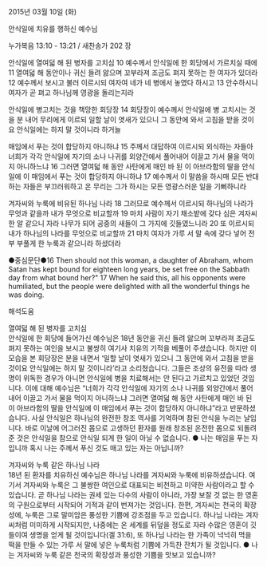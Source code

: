 2015년 03월 10일 (화)

안식일에 치유를 행하신 예수님



누가복음 13:10 - 13:21 / 새찬송가 202 장


안식일에 열여덟 해 된 병자를 고치심
10 예수께서 안식일에 한 회당에서 가르치실 때에 11 열여덟 해 동안이나 귀신 들려 앓으며 꼬부라져 조금도 펴지 못하는 한 여자가 있더라 12 예수께서 보시고 불러 이르시되 여자여 네가 네 병에서 놓였다 하시고 13 안수하시니 여자가 곧 펴고 하나님께 영광을 돌리는지라 

안식일에 병고치는 것을 책망한 회당장
14 회당장이 예수께서 안식일에 병 고치시는 것을 분 내어 무리에게 이르되 일할 날이 엿새가 있으니 그 동안에 와서 고침을 받을 것이요 안식일에는 하지 말 것이니라 하거늘 

매임에서 푸는 것이 합당하지 아니하냐
15 주께서 대답하여 이르시되 외식하는 자들아 너희가 각각 안식일에 자기의 소나 나귀를 외양간에서 풀어내어 이끌고 가서 물을 먹이지 아니하느냐 16 그러면 열여덟 해 동안 사탄에게 매인 바 된 이 아브라함의 딸을 안식일에 이 매임에서 푸는 것이 합당하지 아니하냐 17 예수께서 이 말씀을 하시매 모든 반대하는 자들은 부끄러워하고 온 무리는 그가 하시는 모든 영광스러운 일을 기뻐하니라 

겨자씨와 누룩에 비유된 하나님 나라
18 그러므로 예수께서 이르시되 하나님의 나라가 무엇과 같을까 내가 무엇으로 비교할까 19 마치 사람이 자기 채소밭에 갖다 심은 겨자씨 한 알 같으니 자라 나무가 되어 공중의 새들이 그 가지에 깃들였느니라 20 또 이르시되 내가 하나님의 나라를 무엇으로 비교할까 21 마치 여자가 가루 서 말 속에 갖다 넣어 전부 부풀게 한 누룩과 같으니라 하셨더라 

●중심문단●16 Then should not this woman, a daughter of Abraham, whom Satan has kept bound for eighteen long years, be set free on the Sabbath day from what bound her?" 17 When he said this, all his opponents were humiliated, but the people were delighted with all the wonderful things he was doing.

해석도움





열여덟 해 된 병자를 고치심  
안식일에 한 회당에 들어가신 예수님은 18년 동안을 귀신 들려 앓으며 꼬부라져 조금도 펴지 못하는 여인을 보시고 불쌍히 여기사 치유의 기적을 베풀어 주셨습니다. 하지만 이 모습을 본 회당장은 분을 내면서 ‘일할 날이 엿새가 있으니 그 동안에 와서 고침을 받을 것이요 안식일에는 하지 말 것이니라’라고 소리쳤습니다. 그들은 조상의 유전을 따라 생명이 위독한 경우가 아니면 안식일에 병을 치료해서는 안 된다고 가르치고 있었던 것입니다. 이에 대해 예수님은 “너희가 각각 안식일에 자기의 소나 나귀를 외양간에서 풀어내어 이끌고 가서 물을 먹이지 아니하느냐 그러면 열여덟 해 동안 사탄에게 매인 바 된 이 아브라함의 딸을 안식일에 이 매임에서 푸는 것이 합당하지 아니하냐”라고 반문하셨습니다. 사실 안식일은 하나님의 완전한 창조 역사를 기억하며 참된 안식을 누리는 날입니다. 바로 이날에 어그러진 몸으로 고생하던 환자를 원래 창조된 온전한 몸으로 되돌려 준 것은 안식일을 참으로 안식일 되게 한 일이 아닐 수 없습니다. 
● 나는 매임을 푸는 자입니까 혹시 나는 주께서 푸신 것도 매고 있는 자는 아닙니까?  

겨자씨와 누룩 같은 하나님 나라  
18년 된 환자를 치유하신 예수님은 하나님 나라를 겨자씨와 누룩에 비유하셨습니다. 여기서 겨자씨와 누룩은 그 불쌍한 여인으로 대표되는 비천하고 미약한 사람이라고 할 수 있습니다. 곧 하나님 나라는 권세 있는 다수의 사람이 아니라, 가장 보잘 것 없는 한 영혼의 구원으로부터 시작되어 기적과 같이 번져가는 것입니다. 한편, 겨자씨는 천국의 확장성에, 누룩은 그로 말미암은 풍성한 기쁨에 강조점을 두고 있습니다. 하나님 나라는 겨자씨처럼 미미하게 시작되지만, 나중에는 온 세계를 뒤덮을 정도로 자라 수많은 영혼이 깃들이여 생명을 얻게 될 것이입니다(겔 31:6), 또 하나님 나라는 한 가족이 넉넉히 먹을 떡을 만들 수 있는 가루 서 말에 넣은 누룩처럼 기쁨에 가득찬 잔치가 될 것입니다.
● 나는 겨자씨와 누룩 같은 천국의 확장성과 풍성한 기쁨을 맛보고 있습니까?